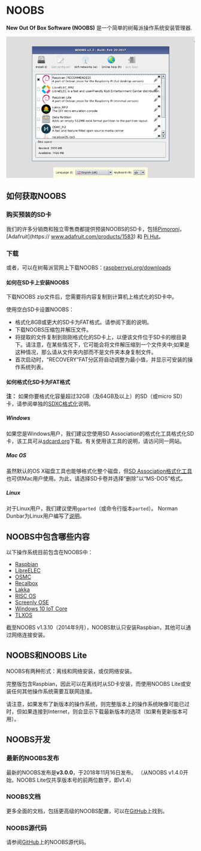 # NOOBS

**New Out Of Box Software (NOOBS)** 是一个简单的树莓派操作系统安装管理器.

![NOOBS OS selection](images/noobs.png)

## 如何获取NOOBS

### 购买预装的SD卡

我们的许多分销商和独立零售商都提供预装NOOBS的SD卡，包括[Pimoroni](https://shop.pimoroni.com/products/noobs-8gb-sd-card)，
[Adafruit](https:// www.adafruit.com/products/1583) 和 [Pi Hut](http://thepihut.com/collections/raspberry-pi-sd-cards-and-adapters/products/noobs-preinstalled-sd-card)。

### 下载

或者，可以在树莓派官网上下载NOOBS：[raspberrypi.org/downloads](https://www.raspberrypi.org/downloads/)

#### 如何在SD卡上安装NOOBS

下载NOOBS zip文件后，您需要将内容复制到计算机上格式化的SD卡中。

使用空白SD卡设置NOOBS：

- 格式化8GB或更大的SD卡为FAT格式。请参阅下面的说明。
- 下载NOOBS压缩包并解压文件。
- 将提取的文件复制到刚刚格式化的SD卡上，以便该文件位于SD卡的根目录下。请注意，在某些情况下，它可能会将文件解压缩到一个文件夹中;如果是这种情况，那么请从文件夹内部而不是文件夹本身复制文件。
- 首次启动时，“RECOVERY”FAT分区将自动调整为最小值，并显示可安装的操作系统列表。

#### 如何格式化SD卡为FAT格式

**注：** 如果你要格式化容量超过32GB（及64GB及以上）的SD（或micro SD）卡，请参阅单独的[SDXC格式化](sdxc_formatting.md)说明。

##### Windows

如果您是Windows用户，我们建议您使用SD Association的格式化工具格式化SD卡，该工具可从[sdcard.org](https://www.sdcard.org/downloads/formatter_4/)下载。有关使用该工具的说明，请访问同一网站。

##### Mac OS

虽然默认的OS X磁盘工具也能够格式化整个磁盘，但[SD Association格式化工具](https://www.sdcard.org/downloads/formatter_4/)也可供Mac用户使用。为此，请选择SD卡卷并选择“删除”以“MS-DOS”格式。

##### Linux

对于Linux用户，我们建议使用`gparted`（或命令行版本`parted`）。 Norman Dunbar为Linux用户编写了[说明](http://qdosmsq.dunbar-it.co.uk/blog/2013/06/noobs-for-raspberry-pi/)。

## NOOBS中包含哪些内容

以下操作系统目前包含在NOOBS中：

- [Raspbian](http://raspbian.org/)
- [LibreELEC](https://libreelec.tv/)
- [OSMC](https://osmc.tv/)
- [Recalbox](https://www.recalbox.com/)
- [Lakka](http://www.lakka.tv/)
- [RISC OS](https://www.riscosopen.org/wiki/documentation/show/Welcome%20to%20RISC%20OS%20Pi)
- [Screenly OSE](https://www.screenly.io/ose/)
- [Windows 10 IoT Core](https://developer.microsoft.com/en-us/windows/iot)
- [TLXOS](https://thinlinx.com/)

截至NOOBS v1.3.10（2014年9月），NOOBS默认只安装Raspbian，其他可以通过网络连接安装。

## NOOBS和NOOBS Lite

NOOBS有两种形式：离线和网络安装，或仅网络安装。

完整版包含Raspbian，因此可以在离线时从SD卡安装，而使用NOOBS Lite或安装任何其他操作系统需要互联网连接。

请注意，如果发布了新版本的操作系统，则完整版本上的操作系统映像可能已过时，但如果连接到Internet，则会显示下载最新版本的选项（如果有更新版本可用）。

## NOOBS开发

### 最新的NOOBS发布

最新的NOOBS发布是**v3.0.0**，于2018年11月16日发布。
（从NOOBS v1.4.0开始，NOOBS Lite仅共享版本号的前两位数字，即v1.4）

### NOOBS文档

更多全面的文档，包括更高级的NOOBS配置，可以在[GitHub](https://github.com/raspberrypi/noobs/blob/master/README.md)上找到。

### NOOBS源代码

请参阅[GitHub](https://github.com/raspberrypi/noobs)上的NOOBS源代码。
